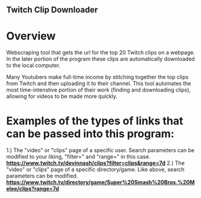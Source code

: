 ## Twitch Clip Downloader

# Overview
Webscraping tool that gets the url for the top 20 Twitch clips on a webpage. In the later portion of the program these clips are automatically downloaded to the local computer.

Many Youtubers make full-time income by stitching together the top clips from Twitch and then uploading it to their channel. This tool automates the most time-intenstive portion of their work (finding and downloading clips), allowing for videos to be made more quickly.

# Examples of the types of links that can be passed into this program:

1.) The "video" or "clips" page of a specific user. Search parameters can be modified to your liking, "filter=" and "range=" in this case. **https://www.twitch.tv/devinnash/clips?filter=clips&range=7d**
2.) The "video" or "clips" page of a specific directory/game. Like above, search parameters can be modified. **https://www.twitch.tv/directory/game/Super%20Smash%20Bros.%20Melee/clips?range=7d**
